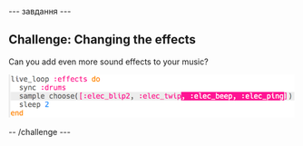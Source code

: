 \--- завдання \---

## Challenge: Changing the effects

Can you add even more sound effects to your music?

![знімок екрану](images/dj-effects-more.png)

-- /challenge \---